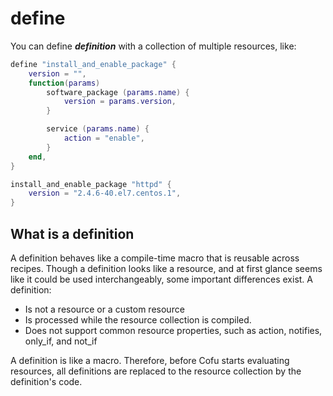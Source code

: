 # define

You can define ***definition*** with a collection of multiple resources, like:

```lua
define "install_and_enable_package" {
    version = "",
    function(params)
        software_package (params.name) {
            version = params.version,
        }

        service (params.name) {
            action = "enable",
        }
    end,
}

install_and_enable_package "httpd" {
    version = "2.4.6-40.el7.centos.1",
}
```

## What is a definition

A definition behaves like a compile-time macro that is reusable across recipes.
Though a definition looks like a resource, and at first glance seems like it could be used interchangeably, some important differences exist. A definition:

* Is not a resource or a custom resource
* Is processed while the resource collection is compiled.
* Does not support common resource properties, such as action, notifies, only_if, and not_if

A definition is like a macro. Therefore, before Cofu starts evaluating resources, all definitions are replaced to the resource collection by the definition's code.
